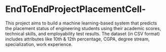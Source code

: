 # EndToEndProjectPlacementCell-
This project aims to build a machine learning-based system that predicts the placement status of engineering students using their academic scores, technical skills, and employability test results. The dataset (in CSV format) includes attributes like 10th &amp; 12th percentage, CGPA, degree stream, specialization, work experience.
